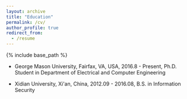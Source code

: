 ```yaml
---
layout: archive
title: "Education"
permalink: /cv/
author_profile: true
redirect_from:
  - /resume
---
```


{% include base_path %}

* George Mason University, Fairfax, VA, USA, 2016.8 - Present, Ph.D. Student in Department of Electrical and Computer Engineering 

* Xidian University, Xi'an, China, 2012.09 - 2016.08, B.S. in Information Security

